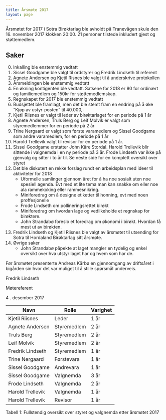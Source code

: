```yaml
---
title: Årsmøte 2017
layout: page
---
```


Årsmøtet for 2017 i Sotra Birøktarlag ble avholdt på Tranevågen skule den 16. november 2017 klokken 20:00.
21 personer tilstede inkludert gjest og støttemedlem.

 <!-- more -->

## Saker

0. Inkalling ble enstemmig vedtatt
1. Sissel Goodgame ble valgt til ordstyrer og Fredrik Lindseth til referent
1. Agnete Andersen og Kjetil Risnes ble valgt til å underskrive protokollen
1. Årsmeldingen ble enstemmig vedtatt
1. En økning kontigenten ble vedtatt. Satsene for 2018 er 80 for ordinært og familiemedlem og 150kr for støttemedlemskap.
1. Regnskapet for 2017 ble enstemmig vedtatt
1. Budsjettet ble framlagt, men det ble stemt fram en endring på å øke “Kjøp av ustyr-posten” til 40.000,-
1. Kjetil Riisnes er valgt til leder av birøktarlaget for en periode på 1 år
1. Agnete Andersen, Truls Berg og Leif Molvik er valgt som styremedlemmer for en periode på 2 år
1. Trine Nergaard er valgt som første varamedlem og Sissel Goodgame som andre varamedlem, for en periode på 1 år
1. Harold Trellevik valgt til revisor for en periode på 1 år.
1. Sissel Goodgame erstatter John Kåre Stordal. Harold Trellevik blir sittende i valgnemda i en ny periode på 3 år. Frode Lindseth var ikke på gjenvalg og sitter i to år til. Se neste side for en komplett oversikt over styret
1. Det ble diskutert en rekke forslag rundt en arbeidsplan med ideer til aktiviteter for 2018
   - Uformelle samlinger gjennom året for å ha noe sosialt uten noe spesiell agenda. Evt med et lite tema man kan snakke om eller noe ala rammekoking eller rammesnikring.
   - Miniforedrag om å designe etiketter til honning, evt med noen proffesjonelle
   - Frode Lindseth om pollineringsrettet birøkt
   - Miniforedrag om hvordan lage og vedlikeholde et regnskap for birøktere.
   - John Strandabø foreslo et foredrag om økonomi i birøkt. Hvordan få mest ut av birøkten.
1. Fredrik Lindseth og Kjetil Riisnes ble valgt av årsmøtet til utsending for Sotra til Hordaland Birøktarlag sitt årsmøte.
1. Øvrige saker
   - John Strandabø påpekte at laget mangler en tydelig og enkel oversikt over hva utstyr laget har og hvem som har de.

Før årsmøtet presenterte Andreas Kårbø en gjennomgang av driftsåret i bigården sin hvor det var muliget til å stille spørsmål underveis.

Fredrik Lindseth

Møtereferent

4 . desember 2017

| Navn             | Rolle       | Varighet |
| ---------------- | ----------- | -------- |
| Kjetil Riisnes   | Leder       | 1 år     |
| Agnete Andersen  | Styremedlem | 2 år     |
| Truls Berg       | Styremedlem | 2 år     |
| Leif Molvik      | Styremedlem | 2 år     |
| Fredrik Lindseth | Styremedlem | 1 år     |
| Trine Nergaard   | Førstevara  | 1 år     |
| Sissel Goodgame  | Andrevara   | 1 år     |
| Sissel Goodgame  | Valgnemda   | 3 år     |
| Frode Lindseth   | Valgnemda   | 2 år     |
| Harold Trellevik | Valgnemda   | 1 år     |
| Harold Trellevik | Revisor     | 1 år     |

Tabell 1: Fullstendig oversikt over styret og valgnemda etter årsmøtet 2017

